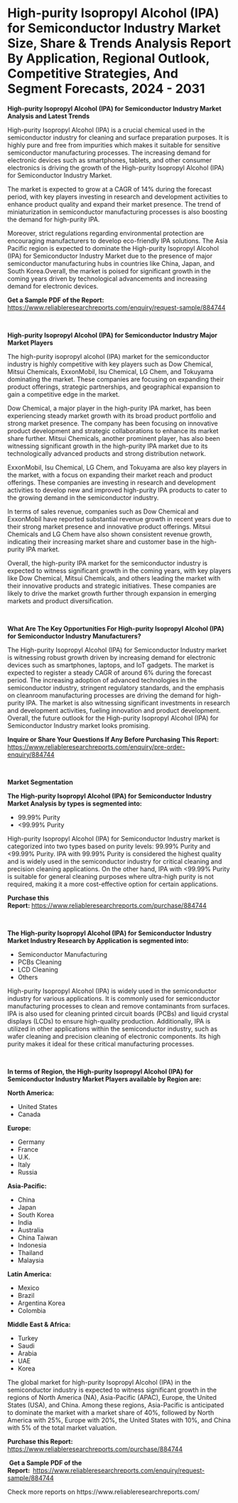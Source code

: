 <p><h1>High-purity Isopropyl Alcohol (IPA) for Semiconductor Industry Market Size, Share & Trends Analysis Report By Application, Regional Outlook, Competitive Strategies, And Segment Forecasts, 2024 - 2031</h1></p><p><strong>High-purity Isopropyl Alcohol (IPA) for Semiconductor Industry Market Analysis and Latest Trends</strong></p>
<p><p>High-purity Isopropyl Alcohol (IPA) is a crucial chemical used in the semiconductor industry for cleaning and surface preparation purposes. It is highly pure and free from impurities which makes it suitable for sensitive semiconductor manufacturing processes. The increasing demand for electronic devices such as smartphones, tablets, and other consumer electronics is driving the growth of the High-purity Isopropyl Alcohol (IPA) for Semiconductor Industry Market.</p><p>The market is expected to grow at a CAGR of 14% during the forecast period, with key players investing in research and development activities to enhance product quality and expand their market presence. The trend of miniaturization in semiconductor manufacturing processes is also boosting the demand for high-purity IPA.</p><p>Moreover, strict regulations regarding environmental protection are encouraging manufacturers to develop eco-friendly IPA solutions. The Asia Pacific region is expected to dominate the High-purity Isopropyl Alcohol (IPA) for Semiconductor Industry Market due to the presence of major semiconductor manufacturing hubs in countries like China, Japan, and South Korea.Overall, the market is poised for significant growth in the coming years driven by technological advancements and increasing demand for electronic devices.</p></p>
<p><strong>Get a Sample PDF of the Report:&nbsp;</strong> <a href="https://www.reliableresearchreports.com/enquiry/request-sample/884744">https://www.reliableresearchreports.com/enquiry/request-sample/884744</a></p>
<p>&nbsp;</p>
<p><strong>High-purity Isopropyl Alcohol (IPA) for Semiconductor Industry Major Market Players</strong></p>
<p><p>The high-purity isopropyl alcohol (IPA) market for the semiconductor industry is highly competitive with key players such as Dow Chemical, Mitsui Chemicals, ExxonMobil, Isu Chemical, LG Chem, and Tokuyama dominating the market. These companies are focusing on expanding their product offerings, strategic partnerships, and geographical expansion to gain a competitive edge in the market.</p><p>Dow Chemical, a major player in the high-purity IPA market, has been experiencing steady market growth with its broad product portfolio and strong market presence. The company has been focusing on innovative product development and strategic collaborations to enhance its market share further. Mitsui Chemicals, another prominent player, has also been witnessing significant growth in the high-purity IPA market due to its technologically advanced products and strong distribution network.</p><p>ExxonMobil, Isu Chemical, LG Chem, and Tokuyama are also key players in the market, with a focus on expanding their market reach and product offerings. These companies are investing in research and development activities to develop new and improved high-purity IPA products to cater to the growing demand in the semiconductor industry.</p><p>In terms of sales revenue, companies such as Dow Chemical and ExxonMobil have reported substantial revenue growth in recent years due to their strong market presence and innovative product offerings. Mitsui Chemicals and LG Chem have also shown consistent revenue growth, indicating their increasing market share and customer base in the high-purity IPA market.</p><p>Overall, the high-purity IPA market for the semiconductor industry is expected to witness significant growth in the coming years, with key players like Dow Chemical, Mitsui Chemicals, and others leading the market with their innovative products and strategic initiatives. These companies are likely to drive the market growth further through expansion in emerging markets and product diversification.</p></p>
<p>&nbsp;</p>
<p><strong>What Are The Key Opportunities For High-purity Isopropyl Alcohol (IPA) for Semiconductor Industry Manufacturers?</strong></p>
<p><p>The High-purity Isopropyl Alcohol (IPA) for Semiconductor Industry market is witnessing robust growth driven by increasing demand for electronic devices such as smartphones, laptops, and IoT gadgets. The market is expected to register a steady CAGR of around 6% during the forecast period. The increasing adoption of advanced technologies in the semiconductor industry, stringent regulatory standards, and the emphasis on cleanroom manufacturing processes are driving the demand for high-purity IPA. The market is also witnessing significant investments in research and development activities, fueling innovation and product development. Overall, the future outlook for the High-purity Isopropyl Alcohol (IPA) for Semiconductor Industry market looks promising.</p></p>
<p><strong>Inquire or Share Your Questions If Any Before Purchasing This Report:</strong> <a href="https://www.reliableresearchreports.com/enquiry/pre-order-enquiry/884744">https://www.reliableresearchreports.com/enquiry/pre-order-enquiry/884744</a></p>
<p>&nbsp;</p>
<p><strong>Market Segmentation</strong></p>
<p><strong>The High-purity Isopropyl Alcohol (IPA) for Semiconductor Industry Market Analysis by types is segmented into:</strong></p>
<p><ul><li>99.99% Purity</li><li><99.99% Purity</li></ul></p>
<p><p>High-purity Isopropyl Alcohol (IPA) for Semiconductor Industry market is categorized into two types based on purity levels: 99.99% Purity and <99.99% Purity. IPA with 99.99% Purity is considered the highest quality and is widely used in the semiconductor industry for critical cleaning and precision cleaning applications. On the other hand, IPA with <99.99% Purity is suitable for general cleaning purposes where ultra-high purity is not required, making it a more cost-effective option for certain applications.</p></p>
<p><strong>Purchase this Report:&nbsp;</strong><a href="https://www.reliableresearchreports.com/purchase/884744">https://www.reliableresearchreports.com/purchase/884744</a></p>
<p>&nbsp;</p>
<p><strong>The High-purity Isopropyl Alcohol (IPA) for Semiconductor Industry Market Industry Research by Application is segmented into:</strong></p>
<p><ul><li>Semiconductor Manufacturing</li><li>PCBs Cleaning</li><li>LCD Cleaning</li><li>Others</li></ul></p>
<p><p>High-purity Isopropyl Alcohol (IPA) is widely used in the semiconductor industry for various applications. It is commonly used for semiconductor manufacturing processes to clean and remove contaminants from surfaces. IPA is also used for cleaning printed circuit boards (PCBs) and liquid crystal displays (LCDs) to ensure high-quality production. Additionally, IPA is utilized in other applications within the semiconductor industry, such as wafer cleaning and precision cleaning of electronic components. Its high purity makes it ideal for these critical manufacturing processes.</p></p>
<p>&nbsp;</p>
<p><strong>In terms of Region, the High-purity Isopropyl Alcohol (IPA) for Semiconductor Industry Market Players available by Region are:</strong></p>
<p>
    <p> <strong> North America: </strong>
        <ul>
            <li>United States</li>
            <li>Canada</li>
        </ul>
        </p> 
    <p> <strong> Europe: </strong>
        <ul>
            <li>Germany</li>
            <li>France</li>
            <li>U.K.</li>
            <li>Italy</li>
            <li>Russia</li>
        </ul>
        </p> 
    <p> <strong> Asia-Pacific: </strong>
        <ul>
            <li>China</li>
            <li>Japan</li>
            <li>South Korea</li>
            <li>India</li>
            <li>Australia</li>
            <li>China Taiwan</li>
            <li>Indonesia</li>
            <li>Thailand</li>
            <li>Malaysia</li>
        </ul>
        </p> 
    <p> <strong> Latin America: </strong>
        <ul>
            <li>Mexico</li>
            <li>Brazil</li>
            <li>Argentina Korea</li>
            <li>Colombia</li>
        </ul>
        </p> 
    <p> <strong> Middle East & Africa: </strong>
        <ul>
            <li>Turkey</li>
            <li>Saudi</li>
            <li>Arabia</li>
            <li>UAE</li>
            <li>Korea</li>
        </ul>
    </p>
    </p>
<p><p>The global market for high-purity Isopropyl Alcohol (IPA) in the semiconductor industry is expected to witness significant growth in the regions of North America (NA), Asia-Pacific (APAC), Europe, the United States (USA), and China. Among these regions, Asia-Pacific is anticipated to dominate the market with a market share of 40%, followed by North America with 25%, Europe with 20%, the United States with 10%, and China with 5% of the total market valuation.</p></p>
<p><strong>Purchase this Report: </strong><a href="https://www.reliableresearchreports.com/purchase/884744">https://www.reliableresearchreports.com/purchase/884744</a></p>
<p>&nbsp;<strong>Get a Sample PDF of the Report:&nbsp;&nbsp;</strong><a href="https://www.reliableresearchreports.com/enquiry/request-sample/884744">https://www.reliableresearchreports.com/enquiry/request-sample/884744</a></p>
<p><strong></strong></p>
<p>Check more reports on https://www.reliableresearchreports.com/</p>